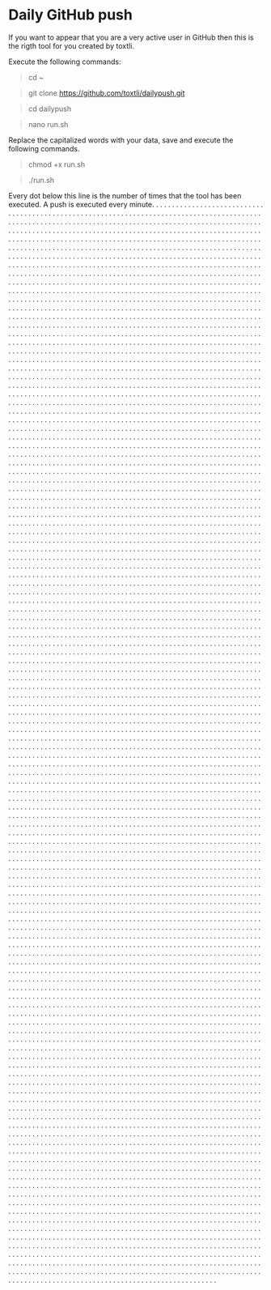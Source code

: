 # Daily GitHub push

If you want to appear that you are a very active user in GitHub then this is the rigth tool for you created by toxtli.

Execute the following commands:

> cd ~

> git clone https://github.com/toxtli/dailypush.git

> cd dailypush

> nano run.sh

Replace the capitalized words with your data, save and execute the following commands.

> chmod +x run.sh

> ./run.sh

Every dot below this line is the number of times that the tool has been executed. A push is executed every minute.
. . . . . . . . . . . . . . . . . . . . . . . . . . . . . . . . . . . . . . . . . . . . . . . . . . . . . . . . . . . . . . . . . . . . . . . . . . . . . . . . . . . . . . . . . . . . . . . . . . . . .
. . . . . . . . . . . . . . . . . . . . . . . . . . . . . . . . . . . . . . . . . . . . . . . . . . . . . . . . . . . . . . . . . . . . . . . . . . . . . . . . . . . . . . . . . . . . . . . . . . . . .
. . . . . . . . . . . . . . . . . . . . . . . . . . . . . . . . . . . . . . . . . . . . . . . . . . . . . . . . . . . . . . . . . . . . . . . . . . . . . . . . . . . . . . . . . . . . . . . . . . . . .
. . . . . . . . . . . . . . . . . . . . . . . . . . . . . . . . . . . . . . . . . . . . . . . . . . . . . . . . . . . . . . . . . . . . . . . . . . . . . . . . . . . . . . . . . . . . . . . . . . . . .
. . . . . . . . . . . . . . . . . . . . . . . . . . . . . . . . . . . . . . . . . . . . . . . . . . . . . . . . . . . . . . . . . . . . . . . . . . . . . . . . . . . . . . . . . . . . . . . . . . . . .
. . . . . . . . . . . . . . . . . . . . . . . . . . . . . . . . . . . . . . . . . . . . . . . . . . . . . . . . . . . . . . . . . . . . . . . . . . . . . . . . . . . . . . . . . . . . . . . . . . . . .
. . . . . . . . . . . . . . . . . . . . . . . . . . . . . . . . . . . . . . . . . . . . . . . . . . . . . . . . . . . . . . . . . . . . . . . . . . . . . . . . . . . . . . . . . . . . . . . . . . . . .
. . . . . . . . . . . . . . . . . . . . . . . . . . . . . . . . . . . . . . . . . . . . . . . . . . . . . . . . . . . . . . . . . . . . . . . . . . . . . . . . . . . . . . . . . . . . . . . . . . . . .
. . . . . . . . . . . . . . . . . . . . . . . . . . . . . . . . . . . . . . . . . . . . . . . . . . . . . . . . . . . . . . . . . . . . . . . . . . . . . . . . . . . . . . . . . . . . . . . . . . . . .
. . . . . . . . . . . . . . . . . . . . . . . . . . . . . . . . . . . . . . . . . . . . . . . . . . . . . . . . . . . . . . . . . . . . . . . . . . . . . . . . . . . . . . . . . . . . . . . . . . . . .
. . . . . . . . . . . . . . . . . . . . . . . . . . . . . . . . . . . . . . . . . . . . . . . . . . . . . . . . . . . . . . . . . . . . . . . . . . . . . . . . . . . . . . . . . . . . . . . . . . . . .
. . . . . . . . . . . . . . . . . . . . . . . . . . . . . . . . . . . . . . . . . . . . . . . . . . . . . . . . . . . . . . . . . . . . . . . . . . . . . . . . . . . . . . . . . . . . . . . . . . . 
. 
. 
. 
. 
. 
. 
. 
. 
. 
. 
. 
. 
. 
. 
. 
. 
. 
. 
. 
. 
. 
. 
. 
. 
. 
. 
. 
. 
. 
. 
. 
. 
. 
. 
. 
. 
. 
. 
. 
. 
. 
. 
. 
. 
. 
. 
. 
. 
. 
. 
. 
. 
. 
. 
. 
. 
. 
. 
. 
. 
. 
. 
. 
. 
. 
. 
. 
. 
. 
. 
. 
. 
. 
. 
. 
. 
. 
. 
. 
. 
. 
. 
. 
. 
. 
. 
. 
. 
. 
. 
. 
. 
. 
. 
. 
. 
. 
. 
. 
. 
. 
. 
. 
. 
. 
. 
. 
. 
. 
. 
. 
. 
. 
. 
. 
. 
. 
. 
. 
. 
. 
. 
. 
. 
. 
. 
. 
. 
. 
. 
. 
. 
. 
. 
. 
. 
. 
. 
. 
. 
. 
. 
. 
. 
. 
. 
. 
. 
. 
. 
. 
. 
. 
. 
. 
. 
. 
. 
. 
. 
. 
. 
. 
. 
. 
. 
. 
. 
. 
. 
. 
. 
. 
. 
. 
. 
. 
. 
. 
. 
. 
. 
. 
. 
. 
. 
. 
. 
. 
. 
. 
. 
. 
. 
. 
. 
. 
. 
. 
. 
. 
. 
. 
. 
. 
. 
. 
. 
. 
. 
. 
. 
. 
. 
. 
. 
. 
. 
. 
. 
. 
. 
. 
. 
. 
. 
. 
. 
. 
. 
. 
. 
. 
. 
. 
. 
. 
. 
. 
. 
. 
. 
. 
. 
. 
. 
. 
. 
. 
. 
. 
. 
. 
. 
. 
. 
. 
. 
. 
. 
. 
. 
. 
. 
. 
. 
. 
. 
. 
. 
. 
. 
. 
. 
. 
. 
. 
. 
. 
. 
. 
. 
. 
. 
. 
. 
. 
. 
. 
. 
. 
. 
. 
. 
. 
. 
. 
. 
. 
. 
. 
. 
. 
. 
. 
. 
. 
. 
. 
. 
. 
. 
. 
. 
. 
. 
. 
. 
. 
. 
. 
. 
. 
. 
. 
. 
. 
. 
. 
. 
. 
. 
. 
. 
. 
. 
. 
. 
. 
. 
. 
. 
. 
. 
. 
. 
. 
. 
. 
. 
. 
. 
. 
. 
. 
. 
. 
. 
. 
. 
. 
. 
. 
. 
. 
. 
. 
. 
. 
. 
. 
. 
. 
. 
. 
. 
. 
. 
. 
. 
. 
. 
. 
. 
. 
. 
. 
. 
. 
. 
. 
. 
. 
. 
. 
. 
. 
. 
. 
. 
. 
. 
. 
. 
. 
. 
. 
. 
. 
. 
. 
. 
. 
. 
. 
. 
. 
. 
. 
. 
. 
. 
. 
. 
. 
. 
. 
. 
. 
. 
. 
. 
. 
. 
. 
. 
. 
. 
. 
. 
. 
. 
. 
. 
. 
. 
. 
. 
. 
. 
. 
. 
. 
. 
. 
. 
. 
. 
. 
. 
. 
. 
. 
. 
. 
. 
. 
. 
. 
. 
. 
. 
. 
. 
. 
. 
. 
. 
. 
. 
. 
. 
. 
. 
. 
. 
. 
. 
. 
. 
. 
. 
. 
. 
. 
. 
. 
. 
. 
. 
. 
. 
. 
. 
. 
. 
. 
. 
. 
. 
. 
. 
. 
. 
. 
. 
. 
. 
. 
. 
. 
. 
. 
. 
. 
. 
. 
. 
. 
. 
. 
. 
. 
. 
. 
. 
. 
. 
. 
. 
. 
. 
. 
. 
. 
. 
. 
. 
. 
. 
. 
. 
. 
. 
. 
. 
. 
. 
. 
. 
. 
. 
. 
. 
. 
. 
. 
. 
. 
. 
. 
. 
. 
. 
. 
. 
. 
. 
. 
. 
. 
. 
. 
. 
. 
. 
. 
. 
. 
. 
. 
. 
. 
. 
. 
. 
. 
. 
. 
. 
. 
. 
. 
. 
. 
. 
. 
. 
. 
. 
. 
. 
. 
. 
. 
. 
. 
. 
. 
. 
. 
. 
. 
. 
. 
. 
. 
. 
. 
. 
. 
. 
. 
. 
. 
. 
. 
. 
. 
. 
. 
. 
. 
. 
. 
. 
. 
. 
. 
. 
. 
. 
. 
. 
. 
. 
. 
. 
. 
. 
. 
. 
. 
. 
. 
. 
. 
. 
. 
. 
. 
. 
. 
. 
. 
. 
. 
. 
. 
. 
. 
. 
. 
. 
. 
. 
. 
. 
. 
. 
. 
. 
. 
. 
. 
. 
. 
. 
. 
. 
. 
. 
. 
. 
. 
. 
. 
. 
. 
. 
. 
. 
. 
. 
. 
. 
. 
. 
. 
. 
. 
. 
. 
. 
. 
. 
. 
. 
. 
. 
. 
. 
. 
. 
. 
. 
. 
. 
. 
. 
. 
. 
. 
. 
. 
. 
. 
. 
. 
. 
. 
. 
. 
. 
. 
. 
. 
. 
. 
. 
. 
. 
. 
. 
. 
. 
. 
. 
. 
. 
. 
. 
. 
. 
. 
. 
. 
. 
. 
. 
. 
. 
. 
. 
. 
. 
. 
. 
. 
. 
. 
. 
. 
. 
. 
. 
. 
. 
. 
. 
. 
. 
. 
. 
. 
. 
. 
. 
. 
. 
. 
. 
. 
. 
. 
. 
. 
. 
. 
. 
. 
. 
. 
. 
. 
. 
. 
. 
. 
. 
. 
. 
. 
. 
. 
. 
. 
. 
. 
. 
. 
. 
. 
. 
. 
. 
. 
. 
. 
. 
. 
. 
. 
. 
. 
. 
. 
. 
. 
. 
. 
. 
. 
. 
. 
. 
. 
. 
. 
. 
. 
. 
. 
. 
. 
. 
. 
. 
. 
. 
. 
. 
. 
. 
. 
. 
. 
. 
. 
. 
. 
. 
. 
. 
. 
. 
. 
. 
. 
. 
. 
. 
. 
. 
. 
. 
. 
. 
. 
. 
. 
. 
. 
. 
. 
. 
. 
. 
. 
. 
. 
. 
. 
. 
. 
. 
. 
. 
. 
. 
. 
. 
. 
. 
. 
. 
. 
. 
. 
. 
. 
. 
. 
. 
. 
. 
. 
. 
. 
. 
. 
. 
. 
. 
. 
. 
. 
. 
. 
. 
. 
. 
. 
. 
. 
. 
. 
. 
. 
. 
. 
. 
. 
. 
. 
. 
. 
. 
. 
. 
. 
. 
. 
. 
. 
. 
. 
. 
. 
. 
. 
. 
. 
. 
. 
. 
. 
. 
. 
. 
. 
. 
. 
. 
. 
. 
. 
. 
. 
. 
. 
. 
. 
. 
. 
. 
. 
. 
. 
. 
. 
. 
. 
. 
. 
. 
. 
. 
. 
. 
. 
. 
. 
. 
. 
. 
. 
. 
. 
. 
. 
. 
. 
. 
. 
. 
. 
. 
. 
. 
. 
. 
. 
. 
. 
. 
. 
. 
. 
. 
. 
. 
. 
. 
. 
. 
. 
. 
. 
. 
. 
. 
. 
. 
. 
. 
. 
. 
. 
. 
. 
. 
. 
. 
. 
. 
. 
. 
. 
. 
. 
. 
. 
. 
. 
. 
. 
. 
. 
. 
. 
. 
. 
. 
. 
. 
. 
. 
. 
. 
. 
. 
. 
. 
. 
. 
. 
. 
. 
. 
. 
. 
. 
. 
. 
. 
. 
. 
. 
. 
. 
. 
. 
. 
. 
. 
. 
. 
. 
. 
. 
. 
. 
. 
. 
. 
. 
. 
. 
. 
. 
. 
. 
. 
. 
. 
. 
. 
. 
. 
. 
. 
. 
. 
. 
. 
. 
. 
. 
. 
. 
. 
. 
. 
. 
. 
. 
. 
. 
. 
. 
. 
. 
. 
. 
. 
. 
. 
. 
. 
. 
. 
. 
. 
. 
. 
. 
. 
. 
. 
. 
. 
. 
. 
. 
. 
. 
. 
. 
. 
. 
. 
. 
. 
. 
. 
. 
. 
. 
. 
. 
. 
. 
. 
. 
. 
. 
. 
. 
. 
. 
. 
. 
. 
. 
. 
. 
. 
. 
. 
. 
. 
. 
. 
. 
. 
. 
. 
. 
. 
. 
. 
. 
. 
. 
. 
. 
. 
. 
. 
. 
. 
. 
. 
. 
. 
. 
. 
. 
. 
. 
. 
. 
. 
. 
. 
. 
. 
. 
. 
. 
. 
. 
. 
. 
. 
. 
. 
. 
. 
. 
. 
. 
. 
. 
. 
. 
. 
. 
. 
. 
. 
. 
. 
. 
. 
. 
. 
. 
. 
. 
. 
. 
. 
. 
. 
. 
. 
. 
. 
. 
. 
. 
. 
. 
. 
. 
. 
. 
. 
. 
. 
. 
. 
. 
. 
. 
. 
. 
. 
. 
. 
. 
. 
. 
. 
. 
. 
. 
. 
. 
. 
. 
. 
. 
. 
. 
. 
. 
. 
. 
. 
. 
. 
. 
. 
. 
. 
. 
. 
. 
. 
. 
. 
. 
. 
. 
. 
. 
. 
. 
. 
. 
. 
. 
. 
. 
. 
. 
. 
. 
. 
. 
. 
. 
. 
. 
. 
. 
. 
. 
. 
. 
. 
. 
. 
. 
. 
. 
. 
. 
. 
. 
. 
. 
. 
. 
. 
. 
. 
. 
. 
. 
. 
. 
. 
. 
. 
. 
. 
. 
. 
. 
. 
. 
. 
. 
. 
. 
. 
. 
. 
. 
. 
. 
. 
. 
. 
. 
. 
. 
. 
. 
. 
. 
. 
. 
. 
. 
. 
. 
. 
. 
. 
. 
. 
. 
. 
. 
. 
. 
. 
. 
. 
. 
. 
. 
. 
. 
. 
. 
. 
. 
. 
. 
. 
. 
. 
. 
. 
. 
. 
. 
. 
. 
. 
. 
. 
. 
. 
. 
. 
. 
. 
. 
. 
. 
. 
. 
. 
. 
. 
. 
. 
. 
. 
. 
. 
. 
. 
. 
. 
. 
. 
. 
. 
. 
. 
. 
. 
. 
. 
. 
. 
. 
. 
. 
. 
. 
. 
. 
. 
. 
. 
. 
. 
. 
. 
. 
. 
. 
. 
. 
. 
. 
. 
. 
. 
. 
. 
. 
. 
. 
. 
. 
. 
. 
. 
. 
. 
. 
. 
. 
. 
. 
. 
. 
. 
. 
. 
. 
. 
. 
. 
. 
. 
. 
. 
. 
. 
. 
. 
. 
. 
. 
. 
. 
. 
. 
. 
. 
. 
. 
. 
. 
. 
. 
. 
. 
. 
. 
. 
. 
. 
. 
. 
. 
. 
. 
. 
. 
. 
. 
. 
. 
. 
. 
. 
. 
. 
. 
. 
. 
. 
. 
. 
. 
. 
. 
. 
. 
. 
. 
. 
. 
. 
. 
. 
. 
. 
. 
. 
. 
. 
. 
. 
. 
. 
. 
. 
. 
. 
. 
. 
. 
. 
. 
. 
. 
. 
. 
. 
. 
. 
. 
. 
. 
. 
. 
. 
. 
. 
. 
. 
. 
. 
. 
. 
. 
. 
. 
. 
. 
. 
. 
. 
. 
. 
. 
. 
. 
. 
. 
. 
. 
. 
. 
. 
. 
. 
. 
. 
. 
. 
. 
. 
. 
. 
. 
. 
. 
. 
. 
. 
. 
. 
. 
. 
. 
. 
. 
. 
. 
. 
. 
. 
. 
. 
. 
. 
. 
. 
. 
. 
. 
. 
. 
. 
. 
. 
. 
. 
. 
. 
. 
. 
. 
. 
. 
. 
. 
. 
. 
. 
. 
. 
. 
. 
. 
. 
. 
. 
. 
. 
. 
. 
. 
. 
. 
. 
. 
. 
. 
. 
. 
. 
. 
. 
. 
. 
. 
. 
. 
. 
. 
. 
. 
. 
. 
. 
. 
. 
. 
. 
. 
. 
. 
. 
. 
. 
. 
. 
. 
. 
. 
. 
. 
. 
. 
. 
. 
. 
. 
. 
. 
. 
. 
. 
. 
. 
. 
. 
. 
. 
. 
. 
. 
. 
. 
. 
. 
. 
. 
. 
. 
. 
. 
. 
. 
. 
. 
. 
. 
. 
. 
. 
. 
. 
. 
. 
. 
. 
. 
. 
. 
. 
. 
. 
. 
. 
. 
. 
. 
. 
. 
. 
. 
. 
. 
. 
. 
. 
. 
. 
. 
. 
. 
. 
. 
. 
. 
. 
. 
. 
. 
. 
. 
. 
. 
. 
. 
. 
. 
. 
. 
. 
. 
. 
. 
. 
. 
. 
. 
. 
. 
. 
. 
. 
. 
. 
. 
. 
. 
. 
. 
. 
. 
. 
. 
. 
. 
. 
. 
. 
. 
. 
. 
. 
. 
. 
. 
. 
. 
. 
. 
. 
. 
. 
. 
. 
. 
. 
. 
. 
. 
. 
. 
. 
. 
. 
. 
. 
. 
. 
. 
. 
. 
. 
. 
. 
. 
. 
. 
. 
. 
. 
. 
. 
. 
. 
. 
. 
. 
. 
. 
. 
. 
. 
. 
. 
. 
. 
. 
. 
. 
. 
. 
. 
. 
. 
. 
. 
. 
. 
. 
. 
. 
. 
. 
. 
. 
. 
. 
. 
. 
. 
. 
. 
. 
. 
. 
. 
. 
. 
. 
. 
. 
. 
. 
. 
. 
. 
. 
. 
. 
. 
. 
. 
. 
. 
. 
. 
. 
. 
. 
. 
. 
. 
. 
. 
. 
. 
. 
. 
. 
. 
. 
. 
. 
. 
. 
. 
. 
. 
. 
. 
. 
. 
. 
. 
. 
. 
. 
. 
. 
. 
. 
. 
. 
. 
. 
. 
. 
. 
. 
. 
. 
. 
. 
. 
. 
. 
. 
. 
. 
. 
. 
. 
. 
. 
. 
. 
. 
. 
. 
. 
. 
. 
. 
. 
. 
. 
. 
. 
. 
. 
. 
. 
. 
. 
. 
. 
. 
. 
. 
. 
. 
. 
. 
. 
. 
. 
. 
. 
. 
. 
. 
. 
. 
. 
. 
. 
. 
. 
. 
. 
. 
. 
. 
. 
. 
. 
. 
. 
. 
. 
. 
. 
. 
. 
. 
. 
. 
. 
. 
. 
. 
. 
. 
. 
. 
. 
. 
. 
. 
. 
. 
. 
. 
. 
. 
. 
. 
. 
. 
. 
. 
. 
. 
. 
. 
. 
. 
. 
. 
. 
. 
. 
. 
. 
. 
. 
. 
. 
. 
. 
. 
. 
. 
. 
. 
. 
. 
. 
. 
. 
. 
. 
. 
. 
. 
. 
. 
. 
. 
. 
. 
. 
. 
. 
. 
. 
. 
. 
. 
. 
. 
. 
. 
. 
. 
. 
. 
. 
. 
. 
. 
. 
. 
. 
. 
. 
. 
. 
. 
. 
. 
. 
. 
. 
. 
. 
. 
. 
. 
. 
. 
. 
. 
. 
. 
. 
. 
. 
. 
. 
. 
. 
. 
. 
. 
. 
. 
. 
. 
. 
. 
. 
. 
. 
. 
. 
. 
. 
. 
. 
. 
. 
. 
. 
. 
. 
. 
. 
. 
. 
. 
. 
. 
. 
. 
. 
. 
. 
. 
. 
. 
. 
. 
. 
. 
. 
. 
. 
. 
. 
. 
. 
. 
. 
. 
. 
. 
. 
. 
. 
. 
. 
. 
. 
. 
. 
. 
. 
. 
. 
. 
. 
. 
. 
. 
. 
. 
. 
. 
. 
. 
. 
. 
. 
. 
. 
. 
. 
. 
. 
. 
. 
. 
. 
. 
. 
. 
. 
. 
. 
. 
. 
. 
. 
. 
. 
. 
. 
. 
. 
. 
. 
. 
. 
. 
. 
. 
. 
. 
. 
. 
. 
. 
. 
. 
. 
. 
. 
. 
. 
. 
. 
. 
. 
. 
. 
. 
. 
. 
. 
. 
. 
. 
. 
. 
. 
. 
. 
. 
. 
. 
. 
. 
. 
. 
. 
. 
. 
. 
. 
. 
. 
. 
. 
. 
. 
. 
. 
. 
. 
. 
. 
. 
. 
. 
. 
. 
. 
. 
. 
. 
. 
. 
. 
. 
. 
. 
. 
. 
. 
. 
. 
. 
. 
. 
. 
. 
. 
. 
. 
. 
. 
. 
. 
. 
. 
. 
. 
. 
. 
. 
. 
. 
. 
. 
. 
. 
. 
. 
. 
. 
. 
. 
. 
. 
. 
. 
. 
. 
. 
. 
. 
. 
. 
. 
. 
. 
. 
. 
. 
. 
. 
. 
. 
. 
. 
. 
. 
. 
. 
. 
. 
. 
. 
. 
. 
. 
. 
. 
. 
. 
. 
. 
. 
. 
. 
. 
. 
. 
. 
. 
. 
. 
. 
. 
. 
. 
. 
. 
. 
. 
. 
. 
. 
. 
. 
. 
. 
. 
. 
. 
. 
. 
. 
. 
. 
. 
. 
. 
. 
. 
. 
. 
. 
. 
. 
. 
. 
. 
. 
. 
. 
. 
. 
. 
. 
. 
. 
. 
. 
. 
. 
. 
. 
. 
. 
. 
. 
. 
. 
. 
. 
. 
. 
. 
. 
. 
. 
. 
. 
. 
. 
. 
. 
. 
. 
. 
. 
. 
. 
. 
. 
. 
. 
. 
. 
. 
. 
. 
. 
. 
. 
. 
. 
. 
. 
. 
. 
. 
. 
. 
. 
. 
. 
. 
. 
. 
. 
. 
. 
. 
. 
. 
. 
. 
. 
. 
. 
. 
. 
. 
. 
. 
. 
. 
. 
. 
. 
. 
. 
. 
. 
. 
. 
. 
. 
. 
. 
. 
. 
. 
. 
. 
. 
. 
. 
. 
. 
. 
. 
. 
. 
. 
. 
. 
. 
. 
. 
. 
. 
. 
. 
. 
. 
. 
. 
. 
. 
. 
. 
. 
. 
. 
. 
. 
. 
. 
. 
. 
. 
. 
. 
. 
. 
. 
. 
. 
. 
. 
. 
. 
. 
. 
. 
. 
. 
. 
. 
. 
. 
. 
. 
. 
. 
. 
. 
. 
. 
. 
. 
. 
. 
. 
. 
. 
. 
. 
. 
. 
. 
. 
. 
. 
. 
. 
. 
. 
. 
. 
. 
. 
. 
. 
. 
. 
. 
. 
. 
. 
. 
. 
. 
. 
. 
. 
. 
. 
. 
. 
. 
. 
. 
. 
. 
. 
. 
. 
. 
. 
. 
. 
. 
. 
. 
. 
. 
. 
. 
. 
. 
. 
. 
. 
. 
. 
. 
. 
. 
. 
. 
. 
. 
. 
. 
. 
. 
. 
. 
. 
. 
. 
. 
. 
. 
. 
. 
. 
. 
. 
. 
. 
. 
. 
. 
. 
. 
. 
. 
. 
. 
. 
. 
. 
. 
. 
. 
. 
. 
. 
. 
. 
. 
. 
. 
. 
. 
. 
. 
. 
. 
. 
. 
. 
. 
. 
. 
. 
. 
. 
. 
. 
. 
. 
. 
. 
. 
. 
. 
. 
. 
. 
. 
. 
. 
. 
. 
. 
. 
. 
. 
. 
. 
. 
. 
. 
. 
. 
. 
. 
. 
. 
. 
. 
. 
. 
. 
. 
. 
. 
. 
. 
. 
. 
. 
. 
. 
. 
. 
. 
. 
. 
. 
. 
. 
. 
. 
. 
. 
. 
. 
. 
. 
. 
. 
. 
. 
. 
. 
. 
. 
. 
. 
. 
. 
. 
. 
. 
. 
. 
. 
. 
. 
. 
. 
. 
. 
. 
. 
. 
. 
. 
. 
. 
. 
. 
. 
. 
. 
. 
. 
. 
. 
. 
. 
. 
. 
. 
. 
. 
. 
. 
. 
. 
. 
. 
. 
. 
. 
. 
. 
. 
. 
. 
. 
. 
. 
. 
. 
. 
. 
. 
. 
. 
. 
. 
. 
. 
. 
. 
. 
. 
. 
. 
. 
. 
. 
. 
. 
. 
. 
. 
. 
. 
. 
. 
. 
. 
. 
. 
. 
. 
. 
. 
. 
. 
. 
. 
. 
. 
. 
. 
. 
. 
. 
. 
. 
. 
. 
. 
. 
. 
. 
. 
. 
. 
. 
. 
. 
. 
. 
. 
. 
. 
. 
. 
. 
. 
. 
. 
. 
. 
. 
. 
. 
. 
. 
. 
. 
. 
. 
. 
. 
. 
. 
. 
. 
. 
. 
. 
. 
. 
. 
. 
. 
. 
. 
. 
. 
. 
. 
. 
. 
. 
. 
. 
. 
. 
. 
. 
. 
. 
. 
. 
. 
. 
. 
. 
. 
. 
. 
. 
. 
. 
. 
. 
. 
. 
. 
. 
. 
. 
. 
. 
. 
. 
. 
. 
. 
. 
. 
. 
. 
. 
. 
. 
. 
. 
. 
. 
. 
. 
. 
. 
. 
. 
. 
. 
. 
. 
. 
. 
. 
. 
. 
. 
. 
. 
. 
. 
. 
. 
. 
. 
. 
. 
. 
. 
. 
. 
. 
. 
. 
. 
. 
. 
. 
. 
. 
. 
. 
. 
. 
. 
. 
. 
. 
. 
. 
. 
. 
. 
. 
. 
. 
. 
. 
. 
. 
. 
. 
. 
. 
. 
. 
. 
. 
. 
. 
. 
. 
. 
. 
. 
. 
. 
. 
. 
. 
. 
. 
. 
. 
. 
. 
. 
. 
. 
. 
. 
. 
. 
. 
. 
. 
. 
. 
. 
. 
. 
. 
. 
. 
. 
. 
. 
. 
. 
. 
. 
. 
. 
. 
. 
. 
. 
. 
. 
. 
. 
. 
. 
. 
. 
. 
. 
. 
. 
. 
. 
. 
. 
. 
. 
. 
. 
. 
. 
. 
. 
. 
. 
. 
. 
. 
. 
. 
. 
. 
. 
. 
. 
. 
. 
. 
. 
. 
. 
. 
. 
. 
. 
. 
. 
. 
. 
. 
. 
. 
. 
. 
. 
. 
. 
. 
. 
. 
. 
. 
. 
. 
. 
. 
. 
. 
. 
. 
. 
. 
. 
. 
. 
. 
. 
. 
. 
. 
. 
. 
. 
. 
. 
. 
. 
. 
. 
. 
. 
. 
. 
. 
. 
. 
. 
. 
. 
. 
. 
. 
. 
. 
. 
. 
. 
. 
. 
. 
. 
. 
. 
. 
. 
. 
. 
. 
. 
. 
. 
. 
. 
. 
. 
. 
. 
. 
. 
. 
. 
. 
. 
. 
. 
. 
. 
. 
. 
. 
. 
. 
. 
. 
. 
. 
. 
. 
. 
. 
. 
. 
. 
. 
. 
. 
. 
. 
. 
. 
. 
. 
. 
. 
. 
. 
. 
. 
. 
. 
. 
. 
. 
. 
. 
. 
. 
. 
. 
. 
. 
. 
. 
. 
. 
. 
. 
. 
. 
. 
. 
. 
. 
. 
. 
. 
. 
. 
. 
. 
. 
. 
. 
. 
. 
. 
. 
. 
. 
. 
. 
. 
. 
. 
. 
. 
. 
. 
. 
. 
. 
. 
. 
. 
. 
. 
. 
. 
. 
. 
. 
. 
. 
. 
. 
. 
. 
. 
. 
. 
. 
. 
. 
. 
. 
. 
. 
. 
. 
. 
. 
. 
. 
. 
. 
. 
. 
. 
. 
. 
. 
. 
. 
. 
. 
. 
. 
. 
. 
. 
. 
. 
. 
. 
. 
. 
. 
. 
. 
. 
. 
. 
. 
. 
. 
. 
. 
. 
. 
. 
. 
. 
. 
. 
. 
. 
. 
. 
. 
. 
. 
. 
. 
. 
. 
. 
. 
. 
. 
. 
. 
. 
. 
. 
. 
. 
. 
. 
. 
. 
. 
. 
. 
. 
. 
. 
. 
. 
. 
. 
. 
. 
. 
. 
. 
. 
. 
. 
. 
. 
. 
. 
. 
. 
. 
. 
. 
. 
. 
. 
. 
. 
. 
. 
. 
. 
. 
. 
. 
. 
. 
. 
. 
. 
. 
. 
. 
. 
. 
. 
. 
. 
. 
. 
. 
. 
. 
. 
. 
. 
. 
. 
. 
. 
. 
. 
. 
. 
. 
. 
. 
. 
. 
. 
. 
. 
. 
. 
. 
. 
. 
. 
. 
. 
. 
. 
. 
. 
. 
. 
. 
. 
. 
. 
. 
. 
. 
. 
. 
. 
. 
. 
. 
. 
. 
. 
. 
. 
. 
. 
. 
. 
. 
. 
. 
. 
. 
. 
. 
. 
. 
. 
. 
. 
. 
. 
. 
. 
. 
. 
. 
. 
. 
. 
. 
. 
. 
. 
. 
. 
. 
. 
. 
. 
. 
. 
. 
. 
. 
. 
. 
. 
. 
. 
. 
. 
. 
. 
. 
. 
. 
. 
. 
. 
. 
. 
. 
. 
. 
. 
. 
. 
. 
. 
. 
. 
. 
. 
. 
. 
. 
. 
. 
. 
. 
. 
. 
. 
. 
. 
. 
. 
. 
. 
. 
. 
. 
. 
. 
. 
. 
. 
. 
. 
. 
. 
. 
. 
. 
. 
. 
. 
. 
. 
. 
. 
. 
. 
. 
. 
. 
. 
. 
. 
. 
. 
. 
. 
. 
. 
. 
. 
. 
. 
. 
. 
. 
. 
. 
. 
. 
. 
. 
. 
. 
. 
. 
. 
. 
. 
. 
. 
. 
. 
. 
. 
. 
. 
. 
. 
. 
. 
. 
. 
. 
. 
. 
. 
. 
. 
. 
. 
. 
. 
. 
. 
. 
. 
. 
. 
. 
. 
. 
. 
. 
. 
. 
. 
. 
. 
. 
. 
. 
. 
. 
. 
. 
. 
. 
. 
. 
. 
. 
. 
. 
. 
. 
. 
. 
. 
. 
. 
. 
. 
. 
. 
. 
. 
. 
. 
. 
. 
. 
. 
. 
. 
. 
. 
. 
. 
. 
. 
. 
. 
. 
. 
. 
. 
. 
. 
. 
. 
. 
. 
. 
. 
. 
. 
. 
. 
. 
. 
. 
. 
. 
. 
. 
. 
. 
. 
. 
. 
. 
. 
. 
. 
. 
. 
. 
. 
. 
. 
. 
. 
. 
. 
. 
. 
. 
. 
. 
. 
. 
. 
. 
. 
. 
. 
. 
. 
. 
. 
. 
. 
. 
. 
. 
. 
. 
. 
. 
. 
. 
. 
. 
. 
. 
. 
. 
. 
. 
. 
. 
. 
. 
. 
. 
. 
. 
. 
. 
. 
. 
. 
. 
. 
. 
. 
. 
. 
. 
. 
. 
. 
. 
. 
. 
. 
. 
. 
. 
. 
. 
. 
. 
. 
. 
. 
. 
. 
. 
. 
. 
. 
. 
. 
. 
. 
. 
. 
. 
. 
. 
. 
. 
. 
. 
. 
. 
. 
. 
. 
. 
. 
. 
. 
. 
. 
. 
. 
. 
. 
. 
. 
. 
. 
. 
. 
. 
. 
. 
. 
. 
. 
. 
. 
. 
. 
. 
. 
. 
. 
. 
. 
. 
. 
. 
. 
. 
. 
. 
. 
. 
. 
. 
. 
. 
. 
. 
. 
. 
. 
. 
. 
. 
. 
. 
. 
. 
. 
. 
. 
. 
. 
. 
. 
. 
. 
. 
. 
. 
. 
. 
. 
. 
. 
. 
. 
. 
. 
. 
. 
. 
. 
. 
. 
. 
. 
. 
. 
. 
. 
. 
. 
. 
. 
. 
. 
. 
. 
. 
. 
. 
. 
. 
. 
. 
. 
. 
. 
. 
. 
. 
. 
. 
. 
. 
. 
. 
. 
. 
. 
. 
. 
. 
. 
. 
. 
. 
. 
. 
. 
. 
. 
. 
. 
. 
. 
. 
. 
. 
. 
. 
. 
. 
. 
. 
. 
. 
. 
. 
. 
. 
. 
. 
. 
. 
. 
. 
. 
. 
. 
. 
. 
. 
. 
. 
. 
. 
. 
. 
. 
. 
. 
. 
. 
. 
. 
. 
. 
. 
. 
. 
. 
. 
. 
. 
. 
. 
. 
. 
. 
. 
. 
. 
. 
. 
. 
. 
. 
. 
. 
. 
. 
. 
. 
. 
. 
. 
. 
. 
. 
. 
. 
. 
. 
. 
. 
. 
. 
. 
. 
. 
. 
. 
. 
. 
. 
. 
. 
. 
. 
. 
. 
. 
. 
. 
. 
. 
. 
. 
. 
. 
. 
. 
. 
. 
. 
. 
. 
. 
. 
. 
. 
. 
. 
. 
. 
. 
. 
. 
. 
. 
. 
. 
. 
. 
. 
. 
. 
. 
. 
. 
. 
. 
. 
. 
. 
. 
. 
. 
. 
. 
. 
. 
. 
. 
. 
. 
. 
. 
. 
. 
. 
. 
. 
. 
. 
. 
. 
. 
. 
. 
. 
. 
. 
. 
. 
. 
. 
. 
. 
. 
. 
. 
. 
. 
. 
. 
. 
. 
. 
. 
. 
. 
. 
. 
. 
. 
. 
. 
. 
. 
. 
. 
. 
. 
. 
. 
. 
. 
. 
. 
. 
. 
. 
. 
. 
. 
. 
. 
. 
. 
. 
. 
. 
. 
. 
. 
. 
. 
. 
. 
. 
. 
. 
. 
. 
. 
. 
. 
. 
. 
. 
. 
. 
. 
. 
. 
. 
. 
. 
. 
. 
. 
. 
. 
. 
. 
. 
. 
. 
. 
. 
. 
. 
. 
. 
. 
. 
. 
. 
. 
. 
. 
. 
. 
. 
. 
. 
. 
. 
. 
. 
. 
. 
. 
. 
. 
. 
. 
. 
. 
. 
. 
. 
. 
. 
. 
. 
. 
. 
. 
. 
. 
. 
. 
. 
. 
. 
. 
. 
. 
. 
. 
. 
. 
. 
. 
. 
. 
. 
. 
. 
. 
. 
. 
. 
. 
. 
. 
. 
. 
. 
. 
. 
. 
. 
. 
. 
. 
. 
. 
. 
. 
. 
. 
. 
. 
. 
. 
. 
. 
. 
. 
. 
. 
. 
. 
. 
. 
. 
. 
. 
. 
. 
. 
. 
. 
. 
. 
. 
. 
. 
. 
. 
. 
. 
. 
. 
. 
. 
. 
. 
. 
. 
. 
. 
. 
. 
. 
. 
. 
. 
. 
. 
. 
. 
. 
. 
. 
. 
. 
. 
. 
. 
. 
. 
. 
. 
. 
. 
. 
. 
. 
. 
. 
. 
. 
. 
. 
. 
. 
. 
. 
. 
. 
. 
. 
. 
. 
. 
. 
. 
. 
. 
. 
. 
. 
. 
. 
. 
. 
. 
. 
. 
. 
. 
. 
. 
. 
. 
. 
. 
. 
. 
. 
. 
. 
. 
. 
. 
. 
. 
. 
. 
. 
. 
. 
. 
. 
. 
. 
. 
. 
. 
. 
. 
. 
. 
. 
. 
. 
. 
. 
. 
. 
. 
. 
. 
. 
. 
. 
. 
. 
. 
. 
. 
. 
. 
. 
. 
. 
. 
. 
. 
. 
. 
. 
. 
. 
. 
. 
. 
. 
. 
. 
. 
. 
. 
. 
. 
. 
. 
. 
. 
. 
. 
. 
. 
. 
. 
. 
. 
. 
. 
. 
. 
. 
. 
. 
. 
. 
. 
. 
. 
. 
. 
. 
. 
. 
. 
. 
. 
. 
. 
. 
. 
. 
. 
. 
. 
. 
. 
. 
. 
. 
. 
. 
. 
. 
. 
. 
. 
. 
. 
. 
. 
. 
. 
. 
. 
. 
. 
. 
. 
. 
. 
. 
. 
. 
. 
. 
. 
. 
. 
. 
. 
. 
. 
. 
. 
. 
. 
. 
. 
. 
. 
. 
. 
. 
. 
. 
. 
. 
. 
. 
. 
. 
. 
. 
. 
. 
. 
. 
. 
. 
. 
. 
. 
. 
. 
. 
. 
. 
. 
. 
. 
. 
. 
. 
. 
. 
. 
. 
. 
. 
. 
. 
. 
. 
. 
. 
. 
. 
. 
. 
. 
. 
. 
. 
. 
. 
. 
. 
. 
. 
. 
. 
. 
. 
. 
. 
. 
. 
. 
. 
. 
. 
. 
. 
. 
. 
. 
. 
. 
. 
. 
. 
. 
. 
. 
. 
. 
. 
. 
. 
. 
. 
. 
. 
. 
. 
. 
. 
. 
. 
. 
. 
. 
. 
. 
. 
. 
. 
. 
. 
. 
. 
. 
. 
. 
. 
. 
. 
. 
. 
. 
. 
. 
. 
. 
. 
. 
. 
. 
. 
. 
. 
. 
. 
. 
. 
. 
. 
. 
. 
. 
. 
. 
. 
. 
. 
. 
. 
. 
. 
. 
. 
. 
. 
. 
. 
. 
. 
. 
. 
. 
. 
. 
. 
. 
. 
. 
. 
. 
. 
. 
. 
. 
. 
. 
. 
. 
. 
. 
. 
. 
. 
. 
. 
. 
. 
. 
. 
. 
. 
. 
. 
. 
. 
. 
. 
. 
. 
. 
. 
. 
. 
. 
. 
. 
. 
. 
. 
. 
. 
. 
. 
. 
. 
. 
. 
. 
. 
. 
. 
. 
. 
. 
. 
. 
. 
. 
. 
. 
. 
. 
. 
. 
. 
. 
. 
. 
. 
. 
. 
. 
. 
. 
. 
. 
. 
. 
. 
. 
. 
. 
. 
. 
. 
. 
. 
. 
. 
. 
. 
. 
. 
. 
. 
. 
. 
. 
. 
. 
. 
. 
. 
. 
. 
. 
. 
. 
. 
. 
. 
. 
. 
. 
. 
. 
. 
. 
. 
. 
. 
. 
. 
. 
. 
. 
. 
. 
. 
. 
. 
. 
. 
. 
. 
. 
. 
. 
. 
. 
. 
. 
. 
. 
. 
. 
. 
. 
. 
. 
. 
. 
. 
. 
. 
. 
. 
. 
. 
. 
. 
. 
. 
. 
. 
. 
. 
. 
. 
. 
. 
. 
. 
. 
. 
. 
. 
. 
. 
. 
. 
. 
. 
. 
. 
. 
. 
. 
. 
. 
. 
. 
. 
. 
. 
. 
. 
. 
. 
. 
. 
. 
. 
. 
. 
. 
. 
. 
. 
. 
. 
. 
. 
. 
. 
. 
. 
. 
. 
. 
. 
. 
. 
. 
. 
. 
. 
. 
. 
. 
. 
. 
. 
. 
. 
. 
. 
. 
. 
. 
. 
. 
. 
. 
. 
. 
. 
. 
. 
. 
. 
. 
. 
. 
. 
. 
. 
. 
. 
. 
. 
. 
. 
. 
. 
. 
. 
. 
. 
. 
. 
. 
. 
. 
. 
. 
. 
. 
. 
. 
. 
. 
. 
. 
. 
. 
. 
. 
. 
. 
. 
. 
. 
. 
. 
. 
. 
. 
. 
. 
. 
. 
. 
. 
. 
. 
. 
. 
. 
. 
. 
. 
. 
. 
. 
. 
. 
. 
. 
. 
. 
. 
. 
. 
. 
. 
. 
. 
. 
. 
. 
. 
. 
. 
. 
. 
. 
. 
. 
. 
. 
. 
. 
. 
. 
. 
. 
. 
. 
. 
. 
. 
. 
. 
. 
. 
. 
. 
. 
. 
. 
. 
. 
. 
. 
. 
. 
. 
. 
. 
. 
. 
. 
. 
. 
. 
. 
. 
. 
. 
. 
. 
. 
. 
. 
. 
. 
. 
. 
. 
. 
. 
. 
. 
. 
. 
. 
. 
. 
. 
. 
. 
. 
. 
. 
. 
. 
. 
. 
. 
. 
. 
. 
. 
. 
. 
. 
. 
. 
. 
. 
. 
. 
. 
. 
. 
. 
. 
. 
. 
. 
. 
. 
. 
. 
. 
. 
. 
. 
. 
. 
. 
. 
. 
. 
. 
. 
. 
. 
. 
. 
. 
. 
. 
. 
. 
. 
. 
. 
. 
. 
. 
. 
. 
. 
. 
. 
. 
. 
. 
. 
. 
. 
. 
. 
. 
. 
. 
. 
. 
. 
. 
. 
. 
. 
. 
. 
. 
. 
. 
. 
. 
. 
. 
. 
. 
. 
. 
. 
. 
. 
. 
. 
. 
. 
. 
. 
. 
. 
. 
. 
. 
. 
. 
. 
. 
. 
. 
. 
. 
. 
. 
. 
. 
. 
. 
. 
. 
. 
. 
. 
. 
. 
. 
. 
. 
. 
. 
. 
. 
. 
. 
. 
. 
. 
. 
. 
. 
. 
. 
. 
. 
. 
. 
. 
. 
. 
. 
. 
. 
. 
. 
. 
. 
. 
. 
. 
. 
. 
. 
. 
. 
. 
. 
. 
. 
. 
. 
. 
. 
. 
. 
. 
. 
. 
. 
. 
. 
. 
. 
. 
. 
. 
. 
. 
. 
. 
. 
. 
. 
. 
. 
. 
. 
. 
. 
. 
. 
. 
. 
. 
. 
. 
. 
. 
. 
. 
. 
. 
. 
. 
. 
. 
. 
. 
. 
. 
. 
. 
. 
. 
. 
. 
. 
. 
. 
. 
. 
. 
. 
. 
. 
. 
. 
. 
. 
. 
. 
. 
. 
. 
. 
. 
. 
. 
. 
. 
. 
. 
. 
. 
. 
. 
. 
. 
. 
. 
. 
. 
. 
. 
. 
. 
. 
. 
. 
. 
. 
. 
. 
. 
. 
. 
. 
. 
. 
. 
. 
. 
. 
. 
. 
. 
. 
. 
. 
. 
. 
. 
. 
. 
. 
. 
. 
. 
. 
. 
. 
. 
. 
. 
. 
. 
. 
. 
. 
. 
. 
. 
. 
. 
. 
. 
. 
. 
. 
. 
. 
. 
. 
. 
. 
. 
. 
. 
. 
. 
. 
. 
. 
. 
. 
. 
. 
. 
. 
. 
. 
. 
. 
. 
. 
. 
. 
. 
. 
. 
. 
. 
. 
. 
. 
. 
. 
. 
. 
. 
. 
. 
. 
. 
. 
. 
. 
. 
. 
. 
. 
. 
. 
. 
. 
. 
. 
. 
. 
. 
. 
. 
. 
. 
. 
. 
. 
. 
. 
. 
. 
. 
. 
. 
. 
. 
. 
. 
. 
. 
. 
. 
. 
. 
. 
. 
. 
. 
. 
. 
. 
. 
. 
. 
. 
. 
. 
. 
. 
. 
. 
. 
. 
. 
. 
. 
. 
. 
. 
. 
. 
. 
. 
. 
. 
. 
. 
. 
. 
. 
. 
. 
. 
. 
. 
. 
. 
. 
. 
. 
. 
. 
. 
. 
. 
. 
. 
. 
. 
. 
. 
. 
. 
. 
. 
. 
. 
. 
. 
. 
. 
. 
. 
. 
. 
. 
. 
. 
. 
. 
. 
. 
. 
. 
. 
. 
. 
. 
. 
. 
. 
. 
. 
. 
. 
. 
. 
. 
. 
. 
. 
. 
. 
. 
. 
. 
. 
. 
. 
. 
. 
. 
. 
. 
. 
. 
. 
. 
. 
. 
. 
. 
. 
. 
. 
. 
. 
. 
. 
. 
. 
. 
. 
. 
. 
. 
. 
. 
. 
. 
. 
. 
. 
. 
. 
. 
. 
. 
. 
. 
. 
. 
. 
. 
. 
. 
. 
. 
. 
. 
. 
. 
. 
. 
. 
. 
. 
. 
. 
. 
. 
. 
. 
. 
. 
. 
. 
. 
. 
. 
. 
. 
. 
. 
. 
. 
. 
. 
. 
. 
. 
. 
. 
. 
. 
. 
. 
. 
. 
. 
. 
. 
. 
. 
. 
. 
. 
. 
. 
. 
. 
. 
. 
. 
. 
. 
. 
. 
. 
. 
. 
. 
. 
. 
. 
. 
. 
. 
. 
. 
. 
. 
. 
. 
. 
. 
. 
. 
. 
. 
. 
. 
. 
. 
. 
. 
. 
. 
. 
. 
. 
. 
. 
. 
. 
. 
. 
. 
. 
. 
. 
. 
. 
. 
. 
. 
. 
. 
. 
. 
. 
. 
. 
. 
. 
. 
. 
. 
. 
. 
. 
. 
. 
. 
. 
. 
. 
. 
. 
. 
. 
. 
. 
. 
. 
. 
. 
. 
. 
. 
. 
. 
. 
. 
. 
. 
. 
. 
. 
. 
. 
. 
. 
. 
. 
. 
. 
. 
. 
. 
. 
. 
. 
. 
. 
. 
. 
. 
. 
. 
. 
. 
. 
. 
. 
. 
. 
. 
. 
. 
. 
. 
. 
. 
. 
. 
. 
. 
. 
. 
. 
. 
. 
. 
. 
. 
. 
. 
. 
. 
. 
. 
. 
. 
. 
. 
. 
. 
. 
. 
. 
. 
. 
. 
. 
. 
. 
. 
. 
. 
. 
. 
. 
. 
. 
. 
. 
. 
. 
. 
. 
. 
. 
. 
. 
. 
. 
. 
. 
. 
. 
. 
. 
. 
. 
. 
. 
. 
. 
. 
. 
. 
. 
. 
. 
. 
. 
. 
. 
. 
. 
. 
. 
. 
. 
. 
. 
. 
. 
. 
. 
. 
. 
. 
. 
. 
. 
. 
. 
. 
. 
. 
. 
. 
. 
. 
. 
. 
. 
. 
. 
. 
. 
. 
. 
. 
. 
. 
. 
. 
. 
. 
. 
. 
. 
. 
. 
. 
. 
. 
. 
. 
. 
. 
. 
. 
. 
. 
. 
. 
. 
. 
. 
. 
. 
. 
. 
. 
. 
. 
. 
. 
. 
. 
. 
. 
. 
. 
. 
. 
. 
. 
. 
. 
. 
. 
. 
. 
. 
. 
. 
. 
. 
. 
. 
. 
. 
. 
. 
. 
. 
. 
. 
. 
. 
. 
. 
. 
. 
. 
. 
. 
. 
. 
. 
. 
. 
. 
. 
. 
. 
. 
. 
. 
. 
. 
. 
. 
. 
. 
. 
. 
. 
. 
. 
. 
. 
. 
. 
. 
. 
. 
. 
. 
. 
. 
. 
. 
. 
. 
. 
. 
. 
. 
. 
. 
. 
. 
. 
. 
. 
. 
. 
. 
. 
. 
. 
. 
. 
. 
. 
. 
. 
. 
. 
. 
. 
. 
. 
. 
. 
. 
. 
. 
. 
. 
. 
. 
. 
. 
. 
. 
. 
. 
. 
. 
. 
. 
. 
. 
. 
. 
. 
. 
. 
. 
. 
. 
. 
. 
. 
. 
. 
. 
. 
. 
. 
. 
. 
. 
. 
. 
. 
. 
. 
. 
. 
. 
. 
. 
. 
. 
. 
. 
. 
. 
. 
. 
. 
. 
. 
. 
. 
. 
. 
. 
. 
. 
. 
. 
. 
. 
. 
. 
. 
. 
. 
. 
. 
. 
. 
. 
. 
. 
. 
. 
. 
. 
. 
. 
. 
. 
. 
. 
. 
. 
. 
. 
. 
. 
. 
. 
. 
. 
. 
. 
. 
. 
. 
. 
. 
. 
. 
. 
. 
. 
. 
. 
. 
. 
. 
. 
. 
. 
. 
. 
. 
. 
. 
. 
. 
. 
. 
. 
. 
. 
. 
. 
. 
. 
. 
. 
. 
. 
. 
. 
. 
. 
. 
. 
. 
. 
. 
. 
. 
. 
. 
. 
. 
. 
. 
. 
. 
. 
. 
. 
. 
. 
. 
. 
. 
. 
. 
. 
. 
. 
. 
. 
. 
. 
. 
. 
. 
. 
. 
. 
. 
. 
. 
. 
. 
. 
. 
. 
. 
. 
. 
. 
. 
. 
. 
. 
. 
. 
. 
. 
. 
. 
. 
. 
. 
. 
. 
. 
. 
. 
. 
. 
. 
. 
. 
. 
. 
. 
. 
. 
. 
. 
. 
. 
. 
. 
. 
. 
. 
. 
. 
. 
. 
. 
. 
. 
. 
. 
. 
. 
. 
. 
. 
. 
. 
. 
. 
. 
. 
. 
. 
. 
. 
. 
. 
. 
. 
. 
. 
. 
. 
. 
. 
. 
. 
. 
. 
. 
. 
. 
. 
. 
. 
. 
. 
. 
. 
. 
. 
. 
. 
. 
. 
. 
. 
. 
. 
. 
. 
. 
